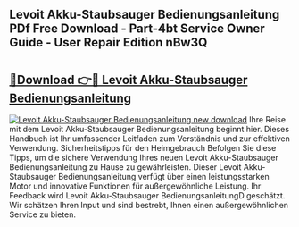 ## Levoit Akku-Staubsauger Bedienungsanleitung PDf Free Download - Part-4bt Service Owner Guide - User Repair Edition nBw3Q

# <h2><a href="http://df31o2.blite.top/?on=Levoit+Akku-Staubsauger+Bedienungsanleitung">🔗Download 👉🔴 Levoit Akku-Staubsauger Bedienungsanleitung</a></h2>

[![Levoit Akku-Staubsauger Bedienungsanleitung new download](https://i.imgur.com/lujVjoI.png)](http://df31o2.blite.top/?on=Levoit+Akku-Staubsauger+Bedienungsanleitung)
Ihre Reise mit dem Levoit Akku-Staubsauger Bedienungsanleitung beginnt hier. Dieses Handbuch ist Ihr umfassender Leitfaden zum Verständnis und zur effektiven Verwendung. Sicherheitstipps für den Heimgebrauch Befolgen Sie diese Tipps, um die sichere Verwendung Ihres neuen Levoit Akku-Staubsauger Bedienungsanleitung zu Hause zu gewährleisten. Dieser Levoit Akku-Staubsauger Bedienungsanleitung verfügt über einen leistungsstarken Motor und innovative Funktionen für außergewöhnliche Leistung. Ihr Feedback wird Levoit Akku-Staubsauger BedienungsanleitungD geschätzt. Wir schätzen Ihren Input und sind bestrebt, Ihnen einen außergewöhnlichen Service zu bieten.
